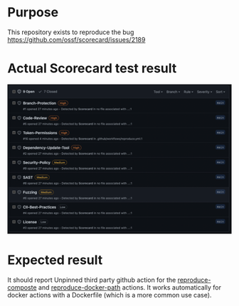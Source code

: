 # Purpose

This repository exists to reproduce the bug https://github.com/ossf/scorecard/issues/2189

# Actual Scorecard test result

![Actual Scorecard test result](static/screenshot.png)

# Expected result

It should report Unpinned third party github action for the [reproduce-composte](./.github/actions/reproduce-composite/action.yml) and [reproduce-docker-path](./.github/actions/reproduce-docker-path/action.yml) actions. It works automatically for docker actions with a Dockerfile (which is a more common use case).

